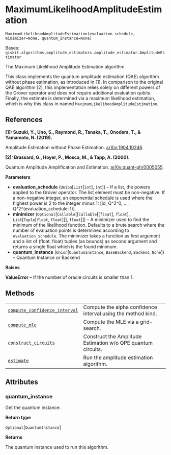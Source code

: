 # MaximumLikelihoodAmplitudeEstimation

<span id="undefined" />

`MaximumLikelihoodAmplitudeEstimation(evaluation_schedule, minimizer=None, quantum_instance=None)`

Bases: `qiskit.algorithms.amplitude_estimators.amplitude_estimator.AmplitudeEstimator`

The Maximum Likelihood Amplitude Estimation algorithm.

This class implements the quantum amplitude estimation (QAE) algorithm without phase estimation, as introduced in \[1]. In comparison to the original QAE algorithm \[2], this implementation relies solely on different powers of the Grover operator and does not require additional evaluation qubits. Finally, the estimate is determined via a maximum likelihood estimation, which is why this class in named `MaximumLikelihoodAmplitudeEstimation`.

## References

**\[1]: Suzuki, Y., Uno, S., Raymond, R., Tanaka, T., Onodera, T., & Yamamoto, N. (2019).**

Amplitude Estimation without Phase Estimation. [arXiv:1904.10246](https://arxiv.org/abs/1904.10246).

**\[2]: Brassard, G., Hoyer, P., Mosca, M., & Tapp, A. (2000).**

Quantum Amplitude Amplification and Estimation. [arXiv:quant-ph/0005055](http://arxiv.org/abs/quant-ph/0005055).

**Parameters**

*   **evaluation\_schedule** (`Union`\[`List`\[`int`], `int`]) – If a list, the powers applied to the Grover operator. The list element must be non-negative. If a non-negative integer, an exponential schedule is used where the highest power is 2 to the integer minus 1: \[id, Q^2^0, …, Q^2^(evaluation\_schedule-1)].
*   **minimizer** (`Optional`\[`Callable`\[\[`Callable`\[\[`float`], `float`], `List`\[`Tuple`\[`float`, `float`]]], `float`]]) – A minimizer used to find the minimum of the likelihood function. Defaults to a brute search where the number of evaluation points is determined according to `evaluation_schedule`. The minimizer takes a function as first argument and a list of (float, float) tuples (as bounds) as second argument and returns a single float which is the found minimum.
*   **quantum\_instance** (`Union`\[`QuantumInstance`, `BaseBackend`, `Backend`, `None`]) – Quantum Instance or Backend

**Raises**

**ValueError** – If the number of oracle circuits is smaller than 1.

## Methods

|                                                                                                                                                                                                                                                                                             |                                                              |
| ------------------------------------------------------------------------------------------------------------------------------------------------------------------------------------------------------------------------------------------------------------------------------------------- | ------------------------------------------------------------ |
| [`compute_confidence_interval`](qiskit.algorithms.MaximumLikelihoodAmplitudeEstimation.compute_confidence_interval#qiskit.algorithms.MaximumLikelihoodAmplitudeEstimation.compute_confidence_interval "qiskit.algorithms.MaximumLikelihoodAmplitudeEstimation.compute_confidence_interval") | Compute the alpha confidence interval using the method kind. |
| [`compute_mle`](qiskit.algorithms.MaximumLikelihoodAmplitudeEstimation.compute_mle#qiskit.algorithms.MaximumLikelihoodAmplitudeEstimation.compute_mle "qiskit.algorithms.MaximumLikelihoodAmplitudeEstimation.compute_mle")                                                                 | Compute the MLE via a grid-search.                           |
| [`construct_circuits`](qiskit.algorithms.MaximumLikelihoodAmplitudeEstimation.construct_circuits#qiskit.algorithms.MaximumLikelihoodAmplitudeEstimation.construct_circuits "qiskit.algorithms.MaximumLikelihoodAmplitudeEstimation.construct_circuits")                                     | Construct the Amplitude Estimation w/o QPE quantum circuits. |
| [`estimate`](qiskit.algorithms.MaximumLikelihoodAmplitudeEstimation.estimate#qiskit.algorithms.MaximumLikelihoodAmplitudeEstimation.estimate "qiskit.algorithms.MaximumLikelihoodAmplitudeEstimation.estimate")                                                                             | Run the amplitude estimation algorithm.                      |

## Attributes

<span id="undefined" />

### quantum\_instance

Get the quantum instance.

**Return type**

`Optional`\[`QuantumInstance`]

**Returns**

The quantum instance used to run this algorithm.
